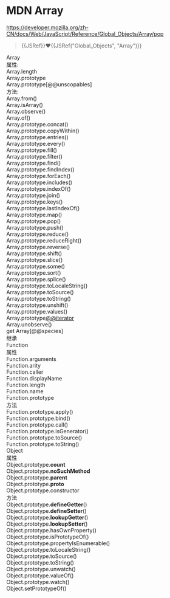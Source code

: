 #  MDN Array

https://developer.mozilla.org/zh-CN/docs/Web/JavaScript/Reference/Global_Objects/Array/pop

> {{JSRef}}❤️{{JSRef("Global_Objects", "Array")}}


Array  
属性:  
Array.length  
Array.prototype  
Array.prototype[@@unscopables]  
方法:   
Array.from()  
Array.isArray()  
Array.observe()  
Array.of()  
Array.prototype.concat()  
Array.prototype.copyWithin()  
Array.prototype.entries()  
Array.prototype.every()  
Array.prototype.fill()  
Array.prototype.filter()  
Array.prototype.find()  
Array.prototype.findIndex()  
Array.prototype.forEach()  
Array.prototype.includes()  
Array.prototype.indexOf()  
Array.prototype.join()  
Array.prototype.keys()  
Array.prototype.lastIndexOf()  
Array.prototype.map()  
Array.prototype.pop()  
Array.prototype.push()  
Array.prototype.reduce()  
Array.prototype.reduceRight()  
Array.prototype.reverse()  
Array.prototype.shift()  
Array.prototype.slice()  
Array.prototype.some()  
Array.prototype.sort()  
Array.prototype.splice()  
Array.prototype.toLocaleString()  
Array.prototype.toSource()  
Array.prototype.toString()  
Array.prototype.unshift()  
Array.prototype.values()  
Array.prototype[@@iterator]()  
Array.unobserve()  
get Array[@@species]  
继承  
Function  
属性  
Function.arguments  
Function.arity  
Function.caller  
Function.displayName  
Function.length  
Function.name  
Function.prototype  
方法  
Function.prototype.apply()  
Function.prototype.bind()  
Function.prototype.call()  
Function.prototype.isGenerator()  
Function.prototype.toSource()  
Function.prototype.toString()  
Object  
属性  
Object.prototype.__count__  
Object.prototype.__noSuchMethod__  
Object.prototype.__parent__  
Object.prototype.__proto__  
Object.prototype.constructor  
方法  
Object.prototype.__defineGetter__()  
Object.prototype.__defineSetter__()  
Object.prototype.__lookupGetter__()  
Object.prototype.__lookupSetter__()  
Object.prototype.hasOwnProperty()  
Object.prototype.isPrototypeOf()  
Object.prototype.propertyIsEnumerable()  
Object.prototype.toLocaleString()  
Object.prototype.toSource()  
Object.prototype.toString()  
Object.prototype.unwatch()  
Object.prototype.valueOf()  
Object.prototype.watch()  
Object.setPrototypeOf()  




